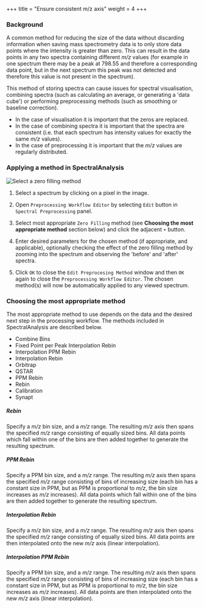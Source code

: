 +++
title = "Ensure consistent m/z axis"
weight = 4
+++

### Background

A common method for reducing the size of the data without discarding information when saving mass spectrometry data is to only store data points where the intensity is greater than zero. This can result in the data points in any two spectra containing different *m/z* values (for example in one spectrum there may be a peak at 798.55 and therefore a corresponding data point, but in the next spectrum this peak was not detected and therefore this value is not present in the spectrum).

This method of storing spectra can cause issues for spectral visualisation, combining spectra (such as calculating an average, or generating a 'data cube') or performing preprocessing methods (such as smoothing or baseline correction). 

* In the case of visualisation it is important that the zeros are replaced. 
* In the case of combining spectra it is important that the spectra are consistent (i.e. that each spectrum has intensity values for exactly the same *m/z* values). 
* In the case of preprocessing it is important that the *m/z* values are regularly distributed.



### Applying a method in SpectralAnalysis

![Select a zero filling method](/images/2019-02-11-ZeroFilling.gif)

1. Select a spectrum by clicking on a pixel in the image.

2. Open `Preprocessing Workflow Editor` by selecting `Edit` button in `Spectral Preprocessing` panel.

3. Select most appropriate `Zero Filling` method (see **Choosing the most appropriate method** section below) and click the adjacent `+` button.

4. Enter desired parameters for the chosen method (if appropriate, and applicable), optionally checking the effect of the zero filling method by zooming into the spectrum and observing the 'before' and 'after' spectra.

5. Click `OK` to close the `Edit Preprocesing Method` window and then `OK` again to close the `Preprocessing Workflow Editor`.  The chosen method(s) will now be automatically applied to any viewed spectrum.

   

### Choosing the most appropriate method

The most appropriate method to use depends on the data and the desired next step in the processing workflow. The methods included in SpectralAnalysis are described below.



* Combine Bins
* Fixed Point per Peak Interpolation Rebin
* Interpolation PPM Rebin
* Interpolation Rebin
* Orbitrap
* QSTAR
* PPM Rebin
* Rebin
* Calibration
* Synapt



##### Rebin

Specify a *m/z* bin size, and a *m/z* range. The resulting *m/z* axis then spans the specified *m/z* range consisting of equally sized bins. All data points which fall within one of the bins are then added together to generate the resulting spectrum.

##### PPM Rebin

Specify a PPM bin size, and a *m/z* range. The resulting *m/z* axis then spans the specified *m/z* range consisting of bins of increasing size (each bin has a constant size in PPM, but as PPM is proportional to *m/z*, the bin size increases as *m/z* increases). All data points which fall within one of the bins are then added together to generate the resulting spectrum.

##### Interpolation Rebin

Specify a *m/z* bin size, and a *m/z* range. The resulting *m/z* axis then spans the specified *m/z* range consisting of equally sized bins. All data points are then interpolated onto the new *m/z* axis (linear interpolation).

##### Interpolation PPM Rebin

Specify a PPM bin size, and a *m/z* range. The resulting *m/z* axis then spans the specified *m/z* range consisting of bins of increasing size (each bin has a constant size in PPM, but as PPM is proportional to *m/z*, the bin size increases as *m/z* increases). All data points are then interpolated onto the new *m/z* axis (linear interpolation).

##### 

##### 



#### 

